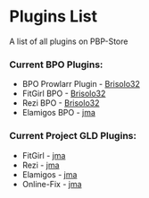 # Plugins List
A list of all plugins on PBP-Store

### Current BPO Plugins:

- BPO Prowlarr Plugin - [Brisolo32](github.com/brisolo32/)
- FitGirl BPO - [Brisolo32](github.com/brisolo32/)
- Rezi BPO - [Brisolo32](github.com/brisolo32/)
- Elamigos BPO - [jma](github.com/Y0URD34TH)

### Current Project GLD Plugins:

- FitGirl - [jma](github.com/Y0URD34TH)
- Rezi - [jma](github.com/Y0URD34TH)
- Elamigos - [jma](github.com/Y0URD34TH)
- Online-Fix - [jma](github.com/Y0URD34TH)


